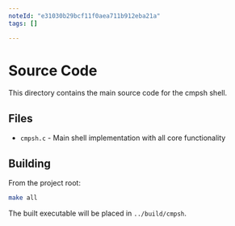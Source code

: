 ```yaml
---
noteId: "e31030b29bcf11f0aea711b912eba21a"
tags: []

---
```


# Source Code

This directory contains the main source code for the cmpsh shell.

## Files

- `cmpsh.c` - Main shell implementation with all core functionality

## Building

From the project root:
```bash
make all
```

The built executable will be placed in `../build/cmpsh`.
